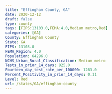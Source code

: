 ```yaml
---
title: "Effingham County, GA"
date: 2020-12-12
draft: false
type: county
tags: [FIPS:13103.0,FEMA:4.0,Medium metro,Red]
categories: [GA]
County: Effingham County
State: GA
FIPS: 13103.0
FEMA_Region: 4.0
Population: 64296.0
NCHS_Urban_Rural_Classification: Medium metro
Tests_in_prior_14_days: 825.0
Fourteen_day_test_rate_per_100000: 1283.0
Percent_Positivity_in_prior_14_days: 0.11
Level: Red
url: /states/GA/effingham-county
---
```



